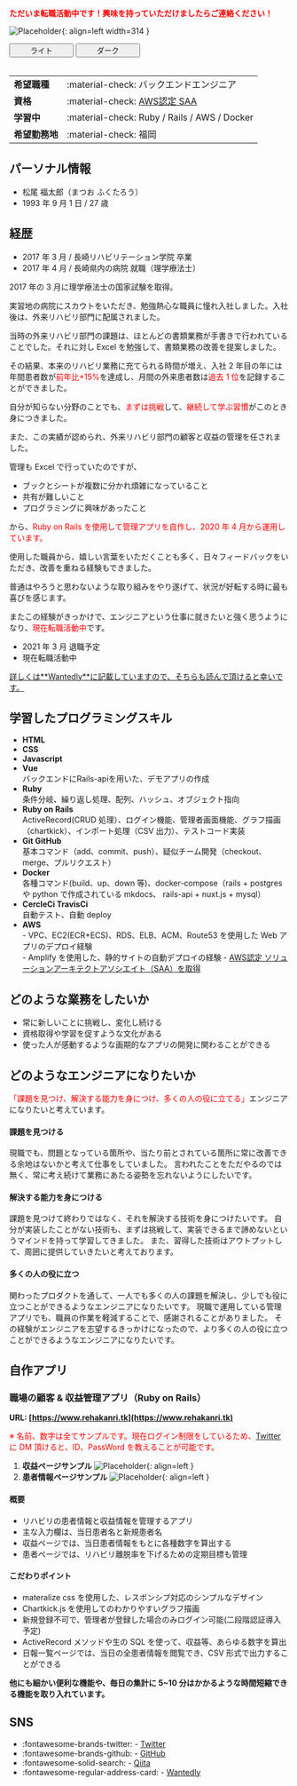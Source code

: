<strong style="color: red; ">
ただいま転職活動中です！興味を持っていただけましたらご連絡ください！
</strong>

![Placeholder](img/myphoto.jpg){: align=left width=314 }

<div class="tx-switch">
  <button data-md-color-scheme="default"><a class="md-button" style="margin: 10px 30px">ライト</a></button>
  <button data-md-color-scheme="slate"><a class="md-button md-button--primary" style="margin: 10px 30px">ダーク</a></button>
</div>

<script>
  var buttons = document.querySelectorAll("button[data-md-color-scheme]")
  buttons.forEach(function(button) {
    button.addEventListener("click", function() {
      var attr = this.getAttribute("data-md-color-scheme")
      document.body.setAttribute("data-md-color-scheme", attr)
      var name = document.querySelector("#__code_0 code span:nth-child(7)")
      name.textContent = attr
    })
  })
</script>

</br>

|                |                                              |
| -------------- | -------------------------------------------- |
| **希望職種**   | :material-check: バックエンドエンジニア      |
| **資格**   | :material-check: [AWS認定 SAA](https://www.youracclaim.com/badges/016070fc-6168-4625-8a8d-1bde0b908984/public_url)      |
| **学習中**     | :material-check: Ruby / Rails / AWS / Docker |
| **希望勤務地** | :material-check: 福岡                        |

## パーソナル情報

- 松尾 福太郎（まつお ふくたろう）
- 1993 年 9 月 1 日 / 27 歳

## 経歴

- 2017 年 3 月 / 長崎リハビリテーション学院 卒業
- 2017 年 4 月 / 長崎県内の病院 就職（理学療法士）

2017 年の 3 月に理学療法士の国家試験を取得。

実習地の病院にスカウトをいただき、勉強熱心な職員に憧れ入社しました。入社後は、外来リハビリ部門に配属されました。

当時の外来リハビリ部門の課題は、ほとんどの書類業務が手書きで行われていることでした。それに対し Excel を勉強して、書類業務の改善を提案しました。

その結果、本来のリハビリ業務に充てられる時間が増え、入社 2 年目の年には年間患者数が<span style="color: red; ">前年比+15%</span>を達成し、月間の外来患者数は<span style="color: red; ">過去 1 位</span>を記録することができました。

自分が知らない分野のことでも、<span style="color: red; ">まずは挑戦</span>して、<span style="color: red; ">継続して学ぶ習慣</span>がこのとき身につきました。

また、この実績が認められ、外来リハビリ部門の顧客と収益の管理を任されました。

管理も Excel で行っていたのですが、

- ブックとシートが複数に分かれ煩雑になっていること
- 共有が難しいこと
- プログラミングに興味があったこと

から、<span style="color: red; ">Ruby on Rails を使用して管理アプリを自作し、2020 年 4 月から運用しています。</span>

使用した職員から、嬉しい言葉をいただくことも多く、日々フィードバックをいただき、改善を重ねる経験もできました。

普通はやろうと思わないような取り組みをやり遂げて、状況が好転する時に最も喜びを感じます。

またこの経験がきっかけで、エンジニアという仕事に就きたいと強く思うようになり、<span style="color: red; ">現在転職活動中</span>です。

- 2021 年 3 月 退職予定
- 現在転職活動中

<u>詳しくは**[Wantedly](https://www.wantedly.com/id/fukutaro_matsuo)**に記載していますので、そちらも読んで頂けると幸いです。</u>

## 学習したプログラミングスキル

- **HTML**
- **CSS**
- **Javascript**
- **Vue**  
  バックエンドにRails-apiを用いた、デモアプリの作成
- **Ruby**  
  条件分岐、繰り返し処理、配列、ハッシュ、オブジェクト指向
- **Ruby on Rails**  
  ActiveRecord(CRUD 処理）、ログイン機能、管理者画面機能、グラフ描画（chartkick）、インポート処理（CSV 出力）、テストコード実装
- **Git GitHub**  
  基本コマンド（add、commit、push）、疑似チーム開発（checkout、merge、プルリクエスト）
- **Docker**  
  各種コマンド(build、up、down 等)、docker-compose（rails + postgres や python で作成されている mkdocs、 rails-api + nuxt.js + mysql）
- **CercleCi TravisCi**  
  自動テスト、自動 deploy
- **AWS**  
      - VPC、EC2(ECR+ECS)、RDS、ELB、ACM、Route53 を使用した Web アプリのデプロイ経験  
      - Amplify を使用した、静的サイトの自動デプロイの経験
      - [AWS認定 ソリューションアーキテクトアソシエイト（SAA）を取得](https://www.youracclaim.com/badges/016070fc-6168-4625-8a8d-1bde0b908984/public_url)

## どのような業務をしたいか

- 常に新しいことに挑戦し、変化し続ける
- 資格取得や学習を促すような文化がある
- 使った人が感動するような画期的なアプリの開発に関わることができる

## どのようなエンジニアになりたいか

<span style="color: red; ">「課題を見つけ、解決する能力を身につけ、多くの人の役に立てる」</span>エンジニアになりたいと考えています。

#### 課題を見つける

現職でも、問題となっている箇所や、当たり前とされている箇所に常に改善できる余地はないかと考えて仕事をしていました。
言われたことをただやるのでは無く、常に考え続けて業務にあたる姿勢を忘れないようにしたいです。

#### 解決する能力を身につける

課題を見つけて終わりではなく、それを解決する技術を身につけたいです。
自分が実装したことがない技術も、まずは挑戦して、実装できるまで諦めないというマインドを持って学習してきました。
また、習得した技術はアウトプットして、周囲に提供していきたいと考えております。

#### 多くの人の役に立つ

関わったプロダクトを通して、一人でも多くの人の課題を解決し、少しでも役に立つことができるようなエンジニアになりたいです。
現職で運用している管理アプリでも、職員の作業を軽減することで、感謝されることがありました。
その経験がエンジニアを志望するきっかけになったので、より多くの人の役に立つことができるようなエンジニアになりたいです。

## 自作アプリ

### 職場の顧客 & 収益管理アプリ（Ruby on Rails）

**URL: [https://www.rehakanri.tk](https://www.rehakanri.tk)**

<span style="color: red; ">※ 名前、数字は全てサンプルです。現在ログイン制限をしているため、[Twitter](https://twitter.com/fukusan0901)に DM 頂けると、ID、PassWord を教えることが可能です。</span>

1. **収益ページサンプル**
   ![Placeholder](img/home.png){: align=left }
2. **患者情報ページサンプル**
   ![Placeholder](img/patient.png){: align=left }

#### 概要

- リハビリの患者情報と収益情報を管理するアプリ
- 主な入力欄は、当日患者名と新規患者名
- 収益ページでは、当日患者情報をもとに各種数字を算出する
- 患者ページでは、リハビリ離脱率を下げるための定期目標も管理

#### こだわりポイント

- materalize css を使用した、レスポンシブ対応のシンプルなデザイン
- Chartkick.js を使用してのわかりやすいグラフ描画
- 新規登録不可で、管理者が登録した場合のみログイン可能(二段階認証導入予定)
- ActiveRecord メソッドや生の SQL を使って、収益等、あらゆる数字を算出
- 日報一覧ページでは、当日の全患者情報を閲覧でき、CSV 形式で出力することができる

**他にも細かい便利な機能や、毎日の集計に 5~10 分はかかるような時間短縮できる機能を取り入れています。**

## SNS

- :fontawesome-brands-twitter: - [Twitter](https://twitter.com/fukusan0901)
- :fontawesome-brands-github: - [GitHub](https://github.com/FukutaroMatsuo)
- :fontawesome-solid-search: - [Qiita](https://qiita.com/fukusan0901)
- :fontawesome-regular-address-card: - [Wantedly](https://www.wantedly.com/id/fukutaro_matsuo)
